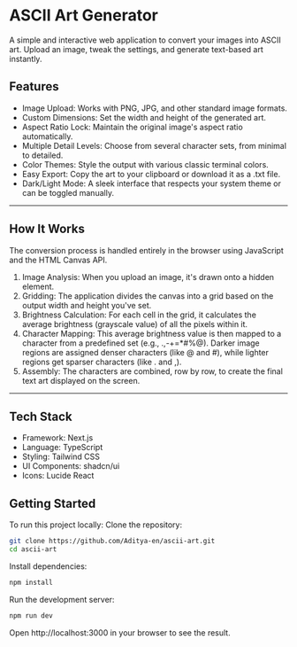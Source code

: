 # ASCII Art Generator
A simple and interactive web application to convert your images into ASCII art. Upload an image, tweak the settings, and generate text-based art instantly.
## Features
- Image Upload: Works with PNG, JPG, and other standard image formats.
- Custom Dimensions: Set the width and height of the generated art.
- Aspect Ratio Lock: Maintain the original image's aspect ratio automatically.
- Multiple Detail Levels: Choose from several character sets, from minimal to detailed.
- Color Themes: Style the output with various classic terminal colors.
- Easy Export: Copy the art to your clipboard or download it as a .txt file.
- Dark/Light Mode: A sleek interface that respects your system theme or can be toggled manually.

---

## How It Works
The conversion process is handled entirely in the browser using JavaScript and the HTML Canvas API.
1. Image Analysis: When you upload an image, it's drawn onto a hidden <canvas> element.
2. Gridding: The application divides the canvas into a grid based on the output width and height you've set.
3. Brightness Calculation: For each cell in the grid, it calculates the average brightness (grayscale value) of all the pixels within it.
4. Character Mapping: This average brightness value is then mapped to a character from a predefined set (e.g., .,-+=*#%@). Darker image regions are assigned denser characters (like @ and #), while lighter regions get sparser characters (like . and ,).
5. Assembly: The characters are combined, row by row, to create the final text art displayed on the screen.

---

## Tech Stack
- Framework: Next.js
- Language: TypeScript
- Styling: Tailwind CSS
- UI Components: shadcn/ui
- Icons: Lucide React

## Getting Started
To run this project locally:
Clone the repository:
```bash
git clone https://github.com/Aditya-en/ascii-art.git
cd ascii-art
```

Install dependencies:
```bash
npm install
```

Run the development server:
```bash
npm run dev
```


Open http://localhost:3000 in your browser to see the result.
